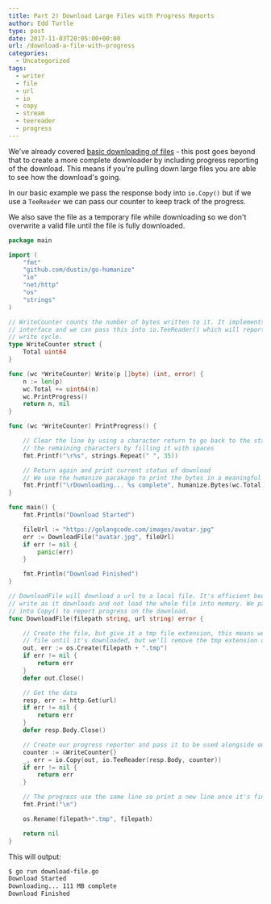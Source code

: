 ```yaml
---
title: Part 2) Download Large Files with Progress Reports
author: Edd Turtle
type: post
date: 2017-11-03T20:05:00+00:00
url: /download-a-file-with-progress
categories:
  - Uncategorized
tags:
  - writer
  - file
  - url
  - io
  - copy
  - stream
  - teereader
  - progress
---
```


We've already covered [basic downloading of files](/download-a-file-from-a-url/) - this post goes beyond that to create a more complete downloader by including progress reporting of the download. This means if you're pulling down large files you are able to see how the download's going.

In our basic example we pass the response body into `io.Copy()` but if we use a `TeeReader` we can pass our counter to keep track of the progress.

We also save the file as a temporary file while downloading so we don't overwrite a valid file until the file is fully downloaded.

```go
package main

import (
    "fmt"
    "github.com/dustin/go-humanize"
    "io"
    "net/http"
    "os"
    "strings"
)

// WriteCounter counts the number of bytes written to it. It implements to the io.Writer
// interface and we can pass this into io.TeeReader() which will report progress on each
// write cycle.
type WriteCounter struct {
    Total uint64
}

func (wc *WriteCounter) Write(p []byte) (int, error) {
    n := len(p)
    wc.Total += uint64(n)
    wc.PrintProgress()
    return n, nil
}

func (wc *WriteCounter) PrintProgress() {

    // Clear the line by using a character return to go back to the start and remove
    // the remaining characters by filling it with spaces
    fmt.Printf("\r%s", strings.Repeat(" ", 35))

    // Return again and print current status of download
    // We use the humanize pacakage to print the bytes in a meaningful way (e.g. 10 MB)
    fmt.Printf("\rDownloading... %s complete", humanize.Bytes(wc.Total))
}

func main() {
    fmt.Println("Download Started")

    fileUrl := "https://golangcode.com/images/avatar.jpg"
    err := DownloadFile("avatar.jpg", fileUrl)
    if err != nil {
        panic(err)
    }

    fmt.Println("Download Finished")
}

// DownloadFile will download a url to a local file. It's efficient because it will
// write as it downloads and not load the whole file into memory. We pass an io.TeeReader
// into Copy() to report progress on the download.
func DownloadFile(filepath string, url string) error {

    // Create the file, but give it a tmp file extension, this means we won't overwrite a
    // file until it's downloaded, but we'll remove the tmp extension once downloaded.
    out, err := os.Create(filepath + ".tmp")
    if err != nil {
        return err
    }
    defer out.Close()

    // Get the data
    resp, err := http.Get(url)
    if err != nil {
        return err
    }
    defer resp.Body.Close()

    // Create our progress reporter and pass it to be used alongside our writer
    counter := &WriteCounter{}
    _, err = io.Copy(out, io.TeeReader(resp.Body, counter))
    if err != nil {
        return err
    }

    // The progress use the same line so print a new line once it's finished downloading
    fmt.Print("\n")

    os.Rename(filepath+".tmp", filepath)

    return nil
}
```

This will output:

```bash
$ go run download-file.go 
Download Started
Downloading... 111 MB complete     
Download Finished
```